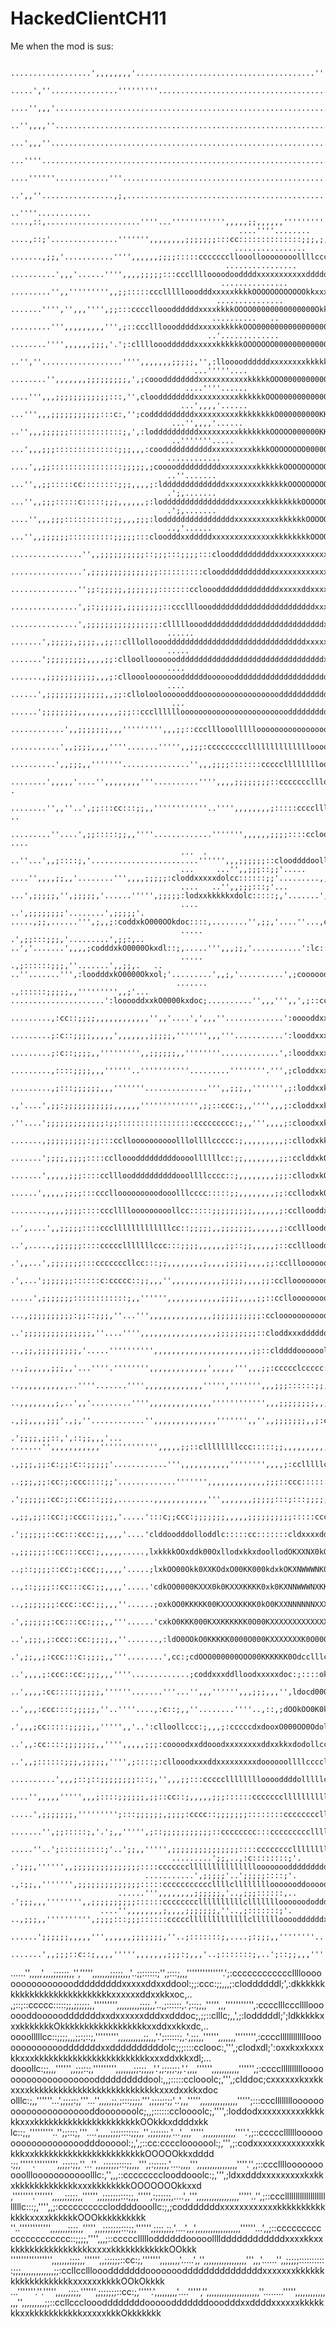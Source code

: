 # HackedClientCH11

Me when the mod is sus:

                                                                              ..................',,,,,,,,'........................................''''''''..                                                                          
                                                                         .....',''...............'''''''''...........................................',,,;,...                                                                        
                                                                      ....'',,,'......................................................................'',;;,'....                                                                     
                                                                    ..'',,,,''.........................................................................'',,,,,''...                                                                   
                                                                  ...',,,''..............................................................................'',,,,,,,..                                                                  
                                                                ...''''..................................................................................''',;;;::,..                                                                 
                                                            ....''''''............'''....................................................................''',;::::::;'...                                                             
                                                           ..',,''................,;,............................................''''''.....................',;:::::;:;;,'....                                                        
                                                          ..''''............  ....,::,.....................''''...'''''''''''',,,,,;;,,,,,,'''''''''''''..'...',;;;,,,,;;;;;,'..                                                      
                                                       ....''''........       ....,::;'...............''''''',,,,,,,,;;;;;;;:::cc::::::::::::::;;;,;,,,,',,''..'',,,,''',,,;;:;,...                                                   
                                                      ................     .......,;;,'...........'''',,,,,,;;;;:::::cccccccllooolloooooooollllccc:::;;;,;;;,,''..',,''....',,,,,,'..                                                 
                                                    ................    ..........',,,'......'''',,,,;;;;;:::ccclllloooodooddddxxxxxxxxxxxdddddodooolllc:::;;;,,'''''''.........',,,'..                                               
                                                   ...............      .........'',,''''''''',,;;:::::ccclllllooodddxxxxxkkkkOOOOOOOOOOOOkkxxxxxxxxxdddooollcc:;,,'''''..........',,'..                                              
                                                  ...............      .......'''','',,,'''',;;:::cccclloooddddddxxxxkkkkOOOO00000000000000Okkkxxxxkkkxxxxdooollc:;;,,,''..........'''''..                                            
                                                 ..........   ..   .........''',,,,,,,,,''',;::ccclllooodddddxxxxxkkkkkOOO00000000000000000000OOkkxxxkkkxxxxdddoolcc:;,,''..........'',;,'.                                           
                                                ..'.............  ........'''',,,,,,;;;,'.';:clllloooddddddxxxxxkkkkkkOOOOOOO0000000000000000000OOkxxxkkkkkkxxdddoolc:;;,''...........';;,..                                          
                                              ..'',''..................'''',,,,,,,;;;;;,'',:llooooddddddxxxxxxxxkkkkkkOOOO0OOO000000000000000000OOOkkkxxxkkkkkxddddollc:;,''............'....                                         
                                             ...'''''....    ........'',,,,,,,;;;;;;;;;,',;coooddddddddxxxxxxxxxxxkkkkkOOO000000000000000K00000OOOOOOkkxxxkkkkkkxxddoolcc:;,'.................                                        
                                           ....''''......     ....''',,,;;;;;;;;;;;;:::,'',clooddddddddxxxxxxxxxxkkkkkkOOO00000000000KKKKK000OOOOkkkkkkkxxxxkkkkkxxdooollc:;,'.................                                       
                                          ...',,,,'......     ...''',,,;;;;;;;;;;;:::c:,'';coddddddddddxxxxxxxxxxkkkkkkkkO000000000KKKKKKKK0Okkkkkkkkkkkkkxxxkkkkkxxddoollc:;,'.................                                      
                                        ...'',,,,'......     ..'',,,;;;;;;::::::::::::;,',:loddddddddddxxxxxxxxxkkkkkkkOOOOO000000KKKKKXXKK00OOkkkkkkkkkkkkxxxxkkxxxxddoollc:,''................                                      
                                        ..'''''''.....     ...',,,;;;::::::::::::::;;;,,,:coodddddddddddxxxxxxxxxkkkkOOOOOOOO00000KKKKKXXKK0000OOkkkkkkkkkkkxxxxxxxxxxdddolc:;,''................                                     
                                       ............      ....',,;;::::::::::::::::;;;;;,;cooooddddddddddxxxxxxxxkkkkkkOOOOOOOOOO000KKKKXKKK0000OOkkkkkkkkkkkkkxxxxxxxxdddolcc:;,''................                                    
                                       ..''.......      ...'',,;;:::::cc::::::::;;;,,,,;:lddddddddddddddxxxxxxxxkkkkkkOOOOOOOOOO0000KKKKKKK0000OOkkkkkkkkkkkkkkxxxxxxxddddolcc:;,''...............                                    
                                       .';,.......     ...'',,;;;:::::c:::::;;;,,,,,,;:loddddddddddddddddxxxxxxxkkkkkkkkOOOOOOOOO000000KKK0000OOOkkkxxxkkkkkkkkxxxxdxxddddoolc:;,,'................                                   
                                       .';,.......   ....'',,,;;;:::::::::::;;,,,;;;:loddddddddddddddddxxxxxxxxxxkkkkkkOOOOOOOOO000KKK000000000OOOkkkkkkkkkkkkkkkxxdddxdddoolc:;;,'................                                   
                                       ..,'......    ...'',,;;;;;;::::::::::;;;;;:::cloodddxxdddddxxxxxxxxxxxxxxkkkkkkkkOOOOOOOO000KKKKKKKK00000OOOOkkkkkkkkkkkkkkxxdddddddolc::;;''..............                                    
                                       ................'',,;;;;;;;;;;::;;;:::;;;;:::clooddddddddddxxxxxxxxxxxxxxxkkkkkkkkkkOOOOOO00000KKKKK000000OOOkkkkkkkkkkkkkkxxxxdddddolc::;;,'..............                                    
                                       ................',;;;;;;;;;;;;;;;::::::::::cloodddddddddddxxxxxxxxxxxxxxxxkkkkkkkkkkkOOOOO0000000K00000000OOOOkkkkkkkkkxxxxxxxxxddddooc::;,,'..............                                    
                                       ...............'';;:;;;;;,;;;;;;;:::::::ccloooddddddddddddddxxxxxddxxxxxxxxxxkkkkkkkkkOOOOOO00000000000000OOOOkkkkkkkkxxxxxxxxxxddddooc:;;,''..............                                    
                                       ...............',;:;;;;;;,;;;;;;;;::ccclllooodddddddddddddddddddddddxxxxxxxxxxxxkkkkkkkkkOOOO00000KKKKK0000OOOkkkkkkkkxxxxxxxxxxxdddooc:;;,''..............                                    
                                       ...............',;;;;;;;;;;;;;;;;:clllllooodddddddddddddddddddddddddddxxxxxxxxxxxkkkkkkkkOOkOO0000KXKKKK000OOOkkkkkkkkxxxxxxxxxxxxddooc:;,,'...............                                    
                                       ......  .......',;;;;;,;;;;,,;;::clllollooodddddddddddddddddddddddddddddddxxxxxxxkkkkkkkkkkkkkkOO00KKKKK00OOOOOOkkkkxkkxxxxxxxxxxxddoolc;,,'................                                   
                                       .....   .......';;;;;;;;;,,,,;;:clloolloooooodddddddddddddddddddddddddddddddddxxxxkxxxxxxxxxkxxkkOO0KKK0OOOOOOkkkkkkkkkkkxxxxxxxxddddolc:;,''...............                                   
                                       ....    .......,;;;;;;;;;;;,,,;:clloooloooooooddddddoooooodddddddddddddddddddddxxxxxxxxxxxxxxxxxxkkO0OOOkkkkkkkkkkkkkkkkkkkkkxxxxxddddoc:;,''...............                                   
                                       ....    ......',;;;;;;;;;;;;;,,;;:clloloolooooodddooooooooooooooooooddddddddddddddddddddddddxxdxxxkkkkkxxxxxxxxxxxxxxxxxxkkkkxxxxxxdddolc:;,'..............                                    
                                        ...    ......';;;;;;;;,,,,,,,,,;;;::ccclllllloooooooooooooooooooooooodddddddddddddddddddddddddddxxxxxxdddoodddoooolllolodddxxxxxxxddddolc;,'..............                                    
                                        ............',,;;;;;;;,,,''''''''',,,;;::ccclllooolllllooooooooooooooooddddddddoooooooddooooooooooolllllcc:c::ccc::::ccclcloddxxxxxxxddolc;'.............                                     
                                         ...........',,;;;;,,,,''''.......''''',,;;;:cccccccccllllllllllllllooooodddoooooooooooolllllccc::;;,,,,,'''',,,,,,,,;;;;;::cllodddxxxdool:,.............                                     
                                         ..........',,;;;,,'''''''...............'',,,;;;;:::::::ccccclllllllloooooooollllllllcc::::::;,,''................''''',,;;:::::codxdddooc,'.........                                        
                                          ........',,,,,'....'',,,,,,,,'''..........'''',,,,;;;;;;;;::cccccccllloooollllcccccc:::;;;,,,''...............'''',,,,,,;;;;,,;;:loddddol;'.......     .                                    
                                          ........'',,''..',;;:::cc:::;;,,''''''''''''..'''',,,,,,,,;:::::ccccllloolllccccc:::::;;;;,,,''...............'',,,;;;;;;;;;;;;:::loddddl:,.......    ..                                    
                                          .........''....',;;:::::;;,,''''.............''''''',,,,,,;;;;::::cclooooollcccc::::::::;;;,,'.......................'',;;:::::cclodxxxxdl,........  ....                                   
                                          ...  . ..''...',,;::::;,'........................'''''',,,;;;;;;::clooddddoollcc::::::::;,,'.........''',,;;;,..........',;::cclodxOOOOkxo;...........',.                                   
                                          ...     ...'',,;;;::;;'..... ....'',,,,;;,,'........''',,,,;;;;;:cloddxxxxxdolcc::::::;;'.........,,,,,,,;:clooc;.........';cloodxk000Okxd:..........,::.                                   
                                          ....   ..'',,;;;:::;'...  ...',;;;;;,'',;;;;;,'......''''',;;;;;:lodxxkkkkkxdolc:::::;,'.......',;:;'...'''';lxkdc,.......',:llodkkkkxxxxdc'....'''..;lc.                                   
                                          ....   ..',;;;;;;;;'........',;;;;;'.   .....,;;,......''',;,,;:coddxkO000OOkdoc::::,........'',;;,'....''...,cddl:,',,,''';:lodddoollldxdc'...',::;;:lc'                                   
                                          .....  .',;;:::;;;,'.........',;;:,..        ..','.......',,,,;codddxkO0000Okxdl::;,.....''',,,;;,'...........':lc::clll:;,,;;::ccloddxkxdc'....,::cclol'                                   
                                          .....  .,;::::::;;;,''.......',,;;,.   ..      ..''.......''',:loodddxkO0000Okxol;'.........',,;,'..........',;coooooddddoc:cloddddxxkOOkdc,'...,::cclol'                                   
                                         ....... .,::::::;;;;;,,''''''''',,;'... .....................':looooddxxkO0000kxdoc;..........'',,,''',,',;::ccldxxdooooodddddxkkOkkkkkkkkxl;'...,:ccllol,                                   
                                         .........,:cc::;;;;,,,,,,,,,,,,'',,'....',',,,''.............':ooooddxxxkkO0K0Okdolc;,'''....''',,,;;;;:cloddddxxxdollclccccllodxxkkkxxxxxdl;,'...,;clodo,                                   
                                         .........;:c::;;;;,,,,,',,,,,,,;;;;;,''''''',,,'''...........':looddxxxxxkkO00Okdoolc:;,,,'''',,,;;:::cclooooolllllllooddddolcc:clloddoooool:,'...,;clodo,                                   
                                         .........;:c::;;;;,,''''''''',,;;;;;;,,''''''''.............',:looddxxxxxkOO00kxddooollc:::;;;;,;;;;;;;;:::;;;::ccllodddddxxxdolc::clooooooc:;'..';:clodo'                                   
                                         .........,::::;;;;,,,''''''..'''''''''''.........''''''''.''',;cloddxxxkkO00Okxxddooooooollllolllcccc::::::;;::cllooddxxxxxxxxxddlc::cloddol:;,...;::ldxo,                                   
                                         .........,;:::;;;;;;,,,'''''''..............''',,;;;,,''''''',;:loddxxkkO00Okkkxddooooodooooddddooolllccccccccclllooddxxxxxxxxxxxdolc:cloddoc;'..';:cldxo,                                   
                                          .,'....',;;:;;;;;;;;;;;,,,,,,''''''''''''',;;::ccc:;,,'''',,,;:cloddxxkOOOOkxxddooooodddooooooooolllllcccccccclloooddxxxxxxxxxxxxxdlc:cclool;'.';:clodxd,.                                  
                                          .''....';;;;;;;;;;;;;:;;:::::::::::::::::ccccccccc:;,,''',,,,;:cloodxxkkOkkxdddooooooddooooooollllllcccccccclllloooddxxxxxxxxxxxxxkxdlc:clll:'.',;cldxkx;.                                  
                                          .......,;;;;;;;;;:;;:::cclloooooooooolllollllccccc:;,,,,,,,,,;:cllodxkkkkxxddoooooooodddddooooollllllllclllllllloooddddddxxxxxxkkxkkkxoc::cccc:,,:ldxkkx:.                                  
                                          .......';;;;,;;;;::::ccllooodddddddddoooollllllcc:;;,,,,,,,,;;:cclddxkOkxxddoooooooooodddddddddooooollllllllllloooodddddddxxxkkkkkkxxkxoc:::cc:;;ldxkkkx:.                                  
                                          .......',,,,,;;;::::cclllooddddddddddooollllcccc::;,,,,,,,,;;;:cllodxkOkxxdddoooooooooddddoooooooooooooooooooooddddddddddddxxxxxkkkkxddddlc::cc:cdkkkkOk:.                                  
                                          ......',,,,,;;;;:::cccllooooooooodooolllcccc:::::;;,,,,,,,,;;:ccllodxkOkkxxdddooolllloodooooollcccccccllllooodddxxxxddddodddddddxxxkkxddddl::ododkOOkOOkc.                                  
                                         ........,,,,;;;;::::cccllllooooooooollcc:::::;;;;;;;;;,,,,,,;:ccllooddxkkkkxxddooolllloddddddoolc::;;;;;;:::cclloooddddoooooooooooodxxkxdodolcldxkkkOOOOx:.                                  
                                         ..',....',,;;;;;::::ccclllllllllllllcc::;;;;;,,;;;;;;;,,,,,,;:cclllooddxxkxxxddoooolloodddddddolllccc:;;,,,,,;;;::ccllllllllllllllloodxxoooolloxxkkOOOOOk:.                                  
                                         ..',.....,;;;;;;::::ccccclllllllccc:::;;;;,,,,,,;;::;;,,,,,;::cclllooddddxxxddddooooooodddddddoollooolc:;;,,,'',,,,;::ccccccclllllllllddolodoodxkkkOOOOOk:.                                  
                                          .',,...',;;;;;;;:::cccccccllcc:::;;,,,,,,,,;,,,,;;;;;,,,,;;:ccllloooooodddddddddoooododddddoooooooooollc:::;,'''''',;;:::::ccclloolc:clollddodkkOOOOOOko'                                   
                                           .',...';;;;;;;::::::c:ccccc::;;,,,'',,,,,,,,,,,;;;;;,,,,;;:ccllooooooooddddddddddodoooooooooolodoooollcccc::;,,'''''',,;;;::clodddl::collodoodxkkkkkkl'                                    
                                           .....',;;;;;;;::::::::::::;,,'''''',,,,,,,,,,,,;;;;,,,,;;::cclloooooooooodddddddooooooooolllloddoooolllcccc::;;,,,'''''',;;;:cldxxoc;:clloooddddddoc;.                                     
                                             ...,;;;;;;;;;;:;;::;;;,''...''',,,,,,,,,,,,,,;;;;;;;;;;;:cclooooooooooddddddoollllccccccllooddooooolllccc::::;,,,,'''..',,;;cldddc;;:cllloolc:,'..                                       
                                              ..';;;;;;;;;;;;;;;,''....'''',,,,,,,,,,,,,,,,,;;;;;;;;;::cloddxxxdddddoooolllcc:::::cclloooooooooollllcccc:::;,,,,,'....'',;:lodo:;:cllc;....                                           
                                               ..,;;,;;;;;;;;;,'.....'''''''''',,,,,,,,,,,,,,,,,,,,,,;;::clddddoooooollcc::;;;;::ccllloooooooooollllcccc:::;,,''''.......,;:looc;;ccc,.                                               
                                                ..,;,,,,,;;;,,'...''''.'''''''',,,,,,,,,,,,,',,,,,''',,,;;:ccccclccccc:;;,,,;;:ccllllloooooooollllcccc:::;;,''...........';:coo:,;cc:'.                                               
                                                 ..,,,,,,,,,,,..''''.......'''',,,,,,,,,,,,,''''',''''''',,,;;;::::::;;,,,;;:cclllllloooolollllcc:::;;,,,'...............',;clo:,;:c:..                                               
                                                  ..,,,,,,,,;,..',,'.........'''',,,,,,,,,,,,,,'''''''''''',,,;;;;;;;;,,;;:ccllllllllllllllccc:;;;,,,''.................',;;:lo:,;::,.                                                
                                                   .,;;,,,,;;;'.,;,''............'',,,,,,,,,,,,,,''''''',,'',,;;;;;;;,,;:ccllllllllllccccc::;;,,,,,''..........'''''....;;:::lo:,;:;..                                                
                                                   .';;;;,;;::,',::;;,,,'... .......'',,,,,,,,,,,''''''''''''',,,,,;;::cllllllllccc:::::;;,,,,,,,,,,'........',;;,'''..'::::cll:;::,.                                                 
                                                    .,;;;,;;:c:;;:c::;;;;;'............''',,,,,,,,,,,'''''''',,,,;:cclllllcc:::::;;;;;;;;;:;;:;;:::;'.......,:::;;,,'.,;c::clc;;::;'.                                                 
                                                    ..;;;,;;:cc:;:ccc::::;;'.............''''''',,,,,,,,,,,,,;;;::ccc:::::::;;;;;;;;;;:ccooolcc::cll;.....':ccc:::::'';ccccclc;cl:,.                                                  
                                                     .';;;;;;:cc:;::cc:::;;;,........,,,,,,,,,,,,''',,,,,,,;;;;;:::;:::;;;;;;;;:::ccccoxkkxoooooloxxc....,clllcc:c:;,,:cccclc::cc;..                                                  
                                                      .,;;,;;::cc:;:ccc::;;;;,'.....':::c;;ccc:;;;;;;;,,,,,;;;;;;;;;;:::::ccclodxxdoodk0KKOxxkOkxxkx:..':cllllcccc:',:llcccc::c:;'.                                                   
                                                      .';;;;;;::cc:::ccc:;;,,,,'....'clddoodddolloddlc:::::cc:::::::cldxxxxddxk0KK0xxk0XXXKOOKK0kkx:''':llllllllll:';cllllc::c:;'.                                                    
                                                       .,;;;;;;::cc:::ccc:;,,,,,.....,lxkkkkOOxddk00OxllodxkkxdoollodOKXXNX0kO0XNNNK00XNNNXKKKK0xl;'',:cloolllllc:;,:llllc::c:;'.                                                     
                                                       ..;::;;;;::cc:;:ccc;;,,,,'.....;lxkOO00Okk0XXKOdxO00KK000kdxkOKXNWWWNK0KXNWWNXXXNNXXKKKKk:..',;clloolllllc;;:llolc:::c;'.                                                      
                                                        ..,::;;;;::cc:::cc:;;,,,,'.....'cdkOO0000KXXX0k0KXXXKKKK0xk0KXNNWWWNXKKNNNNNNXXXXNX0Okdc,.',:cloooolllllc::llllc::::;'.                                                       
                                                         ..,;;;;;;;:ccc::cc:;;,,,''......;oxkOO0KKKKK00KXXXXKKKK0kO0KXXNNNNNNXXXNNNNXKKXNXKkl;'',,;:ccloooooooolc:coolc::c:,..                                                        
                                                           .',;;;;;;:cc:::cc:;;;,,'''......'cxkO0KKK000KXXKKKKKK0O00KXXXXXXXXXXXXXXX0xkK0ko:,,,,,;;:ccloooooooocclooolc:::,.                                                          
                                                            ..',;;;,;:ccc::cc:;;;;,,''.......,:ldO0OOkO0KKKKK0000O000KXXXXXXXK0O000Odccolc:::;,;;;::cloddddooolllooolcc:;'.                                                           
                                                              .',;;,,;:ccc:::c:;;;;,,'''........',cc:;cdOOO000000OOO00KKKKKK0Odcclllcc;;:oxdl;;;;;::cloddddddollloolc::,.                                                             
                                                               ..',,,,;:ccc::cc:;;;,,,''''.............;coddxxxddlloodxxxxxdoc:;::::okxllodoc::::::cloddddddoolooolc:;'.                                                              
                                                                 ..',,,,:cc:::::;;;;;,''''''.......'''...'',,,'''''',,,;;;,,,'',ldocd000Oxdlcc::::clodddddddooooooc,..                                                                
                                                                   ..',,,:ccc::::;;;;;,''..''''....,:c::;,,''........''''..,::,;dOOkOO0K0kdlcc:::clddddddxdddoooo;..                                                                  
                                                                     .',,,;cc:::::;;;;;,,''''',,'..':clloollccc:;,,,;:cccccdxdooxO000OO0Odolcccccoddddddxxdddddoc.                                                                    
                                                                      ..',,:cc::::;;;;;;;,,'''',,,,,;;;:coooodxxddooodxxxxxxxxddxxkkxdodollcccccloddddddxddddddl;.                                                                    
                                                                       ..',,;::::::;;;,;;;;;,'''',;::::;:cllooodxxxddxxxxxxxxxdoooooollllccccllooddddddddddddddl;'.....                                                               
                                                               ..........',,,;::;::;;;;;;;;:::;,'',,,;;:::cccccllllllllooooddddolllllccccccloooddddddxxxdddddddl:;;;;:cc:'.....                                                       
                                                           ....'',,,,,''''',,,;::::;;;;;;,;;::cc::;,,,,,;;;::::::cccccccllllllllllllccccllooodddddddxxxxddddddolcclllodkxl,,;cc;'..                                                   
                                                       .....',;;;;;;;,''''''''';:::;;;;;;,;;;;:cccc::;;;;;;;::::::::cccccccclllllllllloooodddddddddxxxxxddddddlcclllloodxxc',ldddoc,..                                                
                                                  .......'',;;:::::;,'.';,,''''',;::;;;;;;;;;;;::cccccccc:::cccccccccllllllllooooddddodddddddddddddxxxxxdxxdolccccllloooddo:',:ldxxxdl:,...                                           
                                              .....''..';::::::::::;'..';;,,''''',;;;;;;;;;;;;;;;::::ccccccccllllllllllllooooooddddddddddddddddddddxxxxxdxddlccccllooooooool,.';clodxxkkxdlc,...                                      
                                        .........';;,..,:c::::::::;'. .';;;,'''''',,;;;;;;;;;;;;;;;::::ccccccclllllllllllllllooooooodddddddddddddxxxxxdddxdl:::cclloooooodoo;..;cccoodxxkOOOkxol;,...                                 
                                  ...........',;;;;;'..';;;;;::::;'.  .,:;;,,''''''',;;;;;;;;;;;;;;:::::cccccccccccllllcllllllllooooooddoooodddddxxxxdddddlc:::cllooooddoddo:..,lodxddxxxxxkkkOOOkxoc;,...                            
                            ......''',,,,,,,,;;;;;;,'..,;;;::::::,.. .';;;,,,'''''''',,;;;;;;;;;;::::::ccccccccllllllllllcllllllloooooododdddxdddxxdddddoc::::cllllooodddddoc,..;oxxxkkkkkxxxxxkkkkkkkkxdlc:,..                       
                        ....'',,,,,,,,;,,,,;;;;;;;,''..,;:::::::;'. ..,;;;,,'''''''''',;;;;:::;;;::::::ccccclllllllllllllcllllllooooddddddxdddddddddddoc;,,,;:ccllloooddddddl;..,oxkkkkkkkkkkkkxxxxxxxxkkkkkxdl;'....                 
                ......';;;;;;,,,,,''',,,,,,;;;;;;;,''..;:::::::;,....;:;;;,,''''''''..'',,;::::::::::::cccclllllllllllllllllloooodddddddxxxdddddxddddo:,'.'',,;:clllooddddddo:'.,okkkkkxxkkkkOOkOOkkxxxdddxxxkkkxddoc,...             
         .......',,;;;::c::;,,,,''''',,,,,,,;;;:;,,,'..;:::::::;,..';::;;,,,'''''''''..''',::cccc::::ccccccclllllllllllllloooooodddddddxxxxddxxxddodl:;;,,,,,,,;;:clooddddddl:'.;oxkkkkkkkkkkkOOOOOOOkkkxxdddxxxxxkkkxdl:'.           
   ......'',,,,,',,,,;;;;;;,,'',''''',,,,,,,;;;;;,,,'..;;::::::;'',;:::;,,,''''''''''''''.';:cccccccccccclllloooooooooooooooodddddddddxxxxxddxxddool:;;:ccc:;;,,,;:cloddddddl;',:dkkkkkkkkkkkkkkkkkkkkkkkkkkkxxxxxxddxxkkxoc,..       
,;::;::ccccc:::::;;,;;;;;;,,''''''''',,,,,,,,,;;;;,,'..,;::::::,.';::;;,,''''',,,''''''''''',:cccclllcccllllooooooddooooodddddddxxdxxxxxxdddxxdddoc;,;;::clllc;,,',;:lodddddl;';ldkkkkkxxxkkkkkkkOkkkkkkkkkkkkkkkkkkxxddxxkkxdc,..    
oooolllllcc::;;;;,,,;;:;::;,''''''''',,,,,,,,,,;;,,,'.';::::::;,.',;;;,,'''''',,,,,,,'''''''',:ccccllllllllllllooooooooooooodddddddxxddddddddddolc;;;::::cclooc:,''',;clodxdl;':oxxkxxkxxxkkxxxkkkkkkkkkkkkkkkkkkkkkkkkxxxddxkkxdl;...
dooollc:;;,,,'''''',,;;;::;,''''''''',,,,,,,;;:;;,,,'.',;:;;;:;,'.',,,,'''''',,,,,,,,,,,'''''',;:ccccllllllllllooooooooooooooooooooddddddddddool:,,;:::::cclooolc;,''',;clddoc;cxxxxxxkxxkkxxxxkkkkkkkkkkkkkkkkkkkkkkkkkkkxxxdxxkkxdoc
olllc:;,,''''''...',;;;;:;,'''...'',,,,,;;,;:::;;;;,''',;;;;;:;;'..',,,''''',,,,,,,,,,,,,,,''''';:::ccclllllllloooooooooooooooooooooddooooooolc;,,;::::::ccloooolc;,'''',:loddodxxxxxxxxxxkkkkkkxxxkkkkkkkkkkkkkkkkkkkkkkOOkkkxddddxkk
lc::;,,'''''''''..'';;:::;,'''....',,,,,;;;;::::;;;,,'',;;;;;;;,'...',,,,''''',,,,,,,,,,,,,''''.',;::cccccllllllooooooooooooooooooodddoooool:;,',;::cc:cccclooooool:;,''',;:codxxxxxxxxxxxxxkkkkkxxkkkkkkkkkkkkkkkkkkkkkkkOOOOOkkxdddd
:;;,'''''.''''''''',,;;;:;;,''...'',,,;;;;;;:::;;,,,''',;:;;;;;,'....,,,,''',,,,,,,,,,,,,,,,''''.'',;::ccclllloooooooooolllooooooooooolllc:,'',,,::cccccccclooddooolc:;,''',;ldxxdddxxxxxxxxxkxkkxkkkkkkkkkkkkkxxxkkkkkkkkOOOOOOOkkxxd
,''''''''.''''''',,,,,;;;;;,,'''''',,;;;;;;;:::;;,,''''',:;;;;;;,....',,''',,,,,,,,,,,,,,,,,'''''..'',;::cccllllllllllllllllllllllllc:::;,'''',,;:ccccccccccloddddooollc:;,;codddddddxxxxxxxxxxxxkkkkkkkkkkkkkkxxxxkkkkkkOOOkkkkkkkkkk
''..'''''''''''',,,,,,,;;;;,,''''',,,;;;;;;;:::;;,'''''',;;;;,;;,'....',,,',,,,,,,,,,,,,,,,,,''''''...',,;::ccccccccccccccccccccc::;;;;,'''',,,;::cccccllllloddddddooooollllddddddddddddxxxxkkxxkkkkkkkkkkkkkkkkkxxxxkkkkkkkkkkkkOOkkk
'''''''''''''''',,,,,,,;;;;,,'''''',,;;;;;;::cc:;,''''''',,,,,,,,'.....',,'',,,,,,,,,,,,,,,,,''',,,'......'',,;;;;;:::::::::::;;;,,,,,,,,,,,,,;;:ccllcclllooodddddddooooooodddddddddddddddxxxxxxxkkkkkkkkkkkkkkkkkkkxxxxxxkkkkOOkOkkkk
...'''''''.''.''''',,,,,;;;;,'''''',;;;;;;;::cc:;,'''''.',,,,,,,,,'....''''','',,,,,,,,,,,,,,,,,,,,,''........''''',,,,,,,,,,,,,,,'',,,,,,,,,;;::ccllcccloooddddddddooooodddddddooodddxxddddxxxxxxkkkkkkkxxkkkkkkkkkkkxxxxxkkkOkkkkkkk
